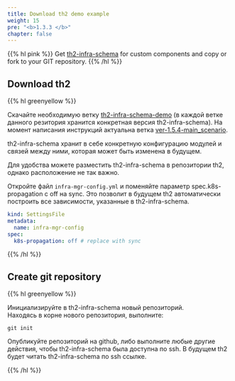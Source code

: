 ```yaml
---
title: Download th2 demo example
weight: 15
pre: "<b>1.3.3 </b>"
chapter: false
---
```


{{% hl pink %}}
Get [th2-infra-schema](https://github.com/th2-net/th2-infra-demo-configuration) for custom components and copy or fork to your GIT repository.
{{% /hl %}}

## Download th2

{{% hl greenyellow %}}

Скачайте необходимую ветку [th2-infra-schema-demo](https://github.com/th2-net/th2-infra-schema-demo/tree/master) 
(в каждой ветке данного резитория хранится конкретная версия th2-infra-schema). 
На момент написания инструкций актуальна ветка [ver-1.5.4-main_scenario](https://github.com/th2-net/th2-infra-schema-demo/tree/ver-1.5.4-main_scenario).

th2-infra-schema хранит в себе конкретную конфигурацию модулей и связей между ними, 
которая может быть изменена в будущем.

Для удобства можете разместить th2-infra-schema в репозитории th2, 
однако расположение не так важно.

Откройте файл `infra-mgr-config.yml` и поменяйте параметр spec.k8s-propagation с off на sync. Это позволит в будущем th2 автоматически построить все зависимости, указанные в th2-infra-schema.

```yml
kind: SettingsFile
metadata:
  name: infra-mgr-config
spec:
  k8s-propagation: off # replace with sync
```
{{% /hl %}}

## Create git repository

{{% hl greenyellow %}}

Инициализируйте в th2-infra-schema новый репозиторий.  
Находясь в корне нового репозитория, выполните:
```shell
git init
```

Опубликуйте репозиторий на github, либо выполните любые другие действия, 
чтобы th2-infra-schema была доступна по ssh. В будущем th2 будет читать 
th2-infra-schema по ssh ссылке.

{{% /hl %}}
